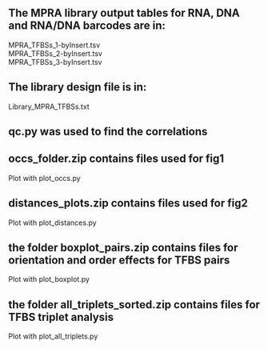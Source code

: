 ## The MPRA library output tables for RNA, DNA and RNA/DNA barcodes are in:<br>
MPRA_TFBSs_1-byInsert.tsv<br>
MPRA_TFBSs_2-byInsert.tsv<br>
MPRA_TFBSs_3-byInsert.tsv<br>

## The library design file is in:<br>
Library_MPRA_TFBSs.txt<br>

## qc.py was used to find the correlations<br>

## occs_folder.zip contains files used for fig1<br>
Plot with plot_occs.py

## distances_plots.zip contains files used for fig2<br>
Plot with plot_distances.py

## the folder boxplot_pairs.zip contains files for orientation and order effects for TFBS pairs<br>
Plot with plot_boxplot.py

## the folder all_triplets_sorted.zip contains files for TFBS triplet analysis<br>
Plot with plot_all_triplets.py
